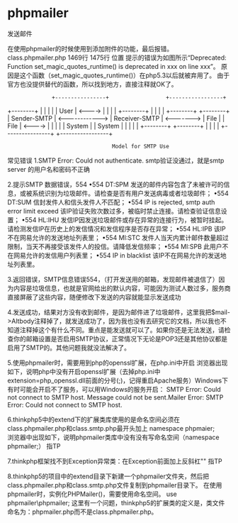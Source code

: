 # phpmailer
发送邮件

在使用phpmailer的时候使用到添加附件的功能，最后报错。
class.phpmailer.php
1469行 1475行 位置
提示的错误为如图所示“Deprecated: Function set_magic_quotes_runtime() is deprecated in xxx on line xxx”。
原因是这个函数（set_magic_quotes_runtime()）在php5.3以后就被弃用了。
由于官方也没提供替代的函数，所以找到地方，直接注释就OK了。

                  +----------------+                  +-----------------+        
+--------+        |                |                  |                 |
| User   | <----> |                |                  |                 | 
+--------+        |                |                  |                 |               +--------+ 
+--------+        |  Sender-SMTP   | <------------>   |  Receiver-SMTP  |   <------->   |  File  |
|  File  | <----> |                |                  |                 |               | System |
| System |        |                |                  |                 |               +--------+
+--------+        |                |                  |                 |
                  +----------------+                  +-----------------+   
                  
                                     Model for SMTP Use

常见错误
1.SMTP Error: Could not authenticate.
  smtp验证没通过，就是smtp server 的用户名和密码不正确
  
2.提示SMTP 数据错误，554
  •554 DT:SPM 发送的邮件内容包含了未被许可的信息，或被系统识别为垃圾邮件。请检查是否有用户发送病毒或者垃圾邮件； 
  •554 DT:SUM 信封发件人和信头发件人不匹配； 
  •554 IP is rejected, smtp auth error limit exceed 该IP验证失败次数过多，被临时禁止连接。请检查验证信息设置； 
  •554 HL:IHU 发信IP因发送垃圾邮件或存在异常的连接行为，被暂时挂起。请检测发信IP在历史上的发信情况和发信程序是否存在异常； 
  •554 HL:IPB 该IP不在网易允许的发送地址列表里； 
  •554 MI:STC 发件人当天内累计邮件数量超过限制，当天不再接受该发件人的投信。请降低发信频率； 
  •554 MI:SPB 此用户不在网易允许的发信用户列表里； 
  •554 IP in blacklist 该IP不在网易允许的发送地址列表里。 
  
 3.返回错误，SMTP信息错误554，（打开发送用的邮箱，发现邮件被退信了）因为内容是垃圾信息，也就是官网给出的默认内容，可能因为测试人数过多，服务商直接屏蔽了这些内容，随便修改下发送的内容就能显示发送成功
 
 4.发送成功，结果对方没有收到邮件，是因为邮件进了垃圾邮件，这里我把$mail->Altbody注释掉了，就发送成功了，因为我也没有去研究它的文档，所以我也不知道注释掉这个有什么不同。重点是能发送就可以了。如果你还是无法发送，请检查你的邮箱设置是否启用SMTP协议，正常情况下无论是POP3还是其他协议都是启用了SMTP的。其他问题我就没法解决了。
 
 5.使用phpmailer时，需要用到php的openssl扩展，在php.ini中开启
   浏览器出现如下，说明php中没有开启openssl扩展（去掉php.ini中extension=php_openssl.dll前面的分号(;)，记得重启Apache服务）Windows下有时可能会开启不了服务，可以用Windows的服务开启：
SMTP Error: Could not connect to SMTP host. Message could not be sent.Mailer Error: SMTP Error: Could not connect to SMTP host.
 
 6.thinkphp5中的extend下的扩展类库使用的是命名空间必须在class.phpmailer.php和class.smtp.php最开头加上 namespace phpmaier;  
   浏览器中出现如下，说明phpmailer类库中没有没有写命名空间（namespace phpmailer;） 指TP
 
 7.thinkphp框架找不到Exception异常类：在Exception前面加上反斜杠"\"  指TP
 
 8.thinkphp5的项目中的extend目录下新建一个phpmailer文件夹，然后把class.phpmailer.php和class.smtp.php文件复制到phpmailer目录下。
   在使用phpmailer时，实例化PHPMailer()，需要使用命名空间。 
   use phpmailer\phpmailer; 
   这里有一个问题，thinkphp5的扩展类的定义是，类文件命名为：phpmailer.php而不是class.phpmailer.php。
 
